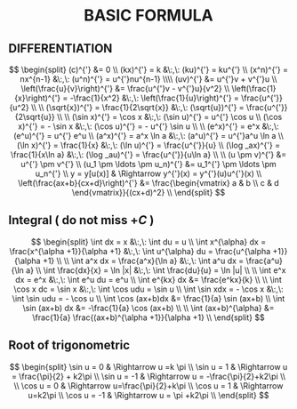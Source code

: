 ## <h1 style="text-align: center;">BASIC FORMULA</h1>

## DIFFERENTIATION

$$
\begin{split}
(c)^{'} &= 0 \\
(kx)^{'} = k &\:,\: (ku)^{'} = ku^{'} \\
(x^n)^{'} = nx^{n-1} &\:,\: (u^n)^{'} = u^{'}nu^{n-1} \\\\
(uv)^{'} &= u^{'}v + v^{'}u \\
\left(\frac{u}{v}\right)^{'} &= \frac{u^{'}v - v^{'}u}{v^2} \\
\left(\frac{1}{x}\right)^{'} = -\frac{1}{x^2} &\:,\: \left(\frac{1}{u}\right)^{'} = \frac{u^{'}}{u^2} \\
\\
(\sqrt{x})^{'} = \frac{1}{2\sqrt{x}} &\:,\: (\sqrt{u})^{'} = \frac{u^{'}}{2\sqrt{u}} \\
\\
(\sin x)^{'} = \cos x &\:,\: (\sin u)^{'} = u^{'} \cos u \\
(\cos x)^{'} = - \sin x &\:,\: (\cos u)^{'} = - u^{'} \sin u  \\
\\
(e^x)^{'} = e^x &\:,\: (e^u)^{'} = u^{'} e^u \\
(a^x)^{'} = a^x \ln a &\:,\: (a^u)^{'} = u^{'}a^u \ln a \\
(\ln x)^{'} = \frac{1}{x} &\:,\: (\ln u)^{'} = \frac{u^{'}}{u} \\
(\log _ax)^{'} = \frac{1}{x\ln a} &\:,\: (\log _au)^{'} = \frac{u^{'}}{u\ln a} \\
\\
(u \pm v)^{'} &= u^{'} \pm v^{'} \\
(u_1 \pm \ldots \pm u_n)^{'} &= u_1^{'} \pm \ldots \pm u_n^{'} \\
y = y[u(x)] & \Rightarrow y^{'}(x) = y^{'}(u)u^{'}(x) \\
\left(\frac{ax+b}{cx+d}\right)^{'} &= \frac{\begin{vmatrix} a & b \\ c & d \end{vmatrix}}{(cx+d)^2} \\
\end{split}
$$

## Integral ( do not miss $+C$ )

$$
\begin{split}
\int dx = x  &\:,\: \int du = u  \\
\int x^{\alpha} dx = \frac{x^{\alpha +1}}{\alpha +1}  &\:,\: \int u^{\alpha} du = \frac{u^{\alpha +1}}{\alpha +1}  \\
\\
\int a^x dx = \frac{a^x}{\ln a} &\:,\: \int a^u dx = \frac{a^u}{\ln a} \\
\int \frac{dx}{x} = \ln |x| &\:,\: \int \frac{du}{u} = \ln |u| \\
\\
\int e^x dx = e^x &\:,\: \int e^u du = e^u  \\
\int e^{kx} dx &= \frac{e^kx}{k} \\
\\
\int \cos x dc = \sin x  &\:,\: \int \cos udu = \sin u \\
\int \sin xdx = - \cos x &\:,\: \int \sin udu = - \cos u  \\
\int \cos (ax+b)dx &= \frac{1}{a} \sin (ax+b) \\
\int \sin (ax+b) dx &= -\frac{1}{a} \cos (ax+b) \\
\\
\int (ax+b)^{\alpha} &= \frac{1}{a} \frac{(ax+b)^{\alpha +1}}{\alpha +1}  \\
\end{split}
$$

## Root of trigonometric

$$
\begin{split}
\sin u = 0 & \Rightarrow u =k \pi \\
\sin u = 1 & \Rightarrow u = \frac{\pi}{2} + k2\pi \\
\sin u = -1 & \Rightarrow u = -\frac{\pi}{2}+k2\pi \\
\\
\cos u = 0 & \Rightarrow u=\frac{\pi}{2}+k\pi \\
\cos u = 1 & \Rightarrow u=k2\pi \\
\cos u = -1 & \Rightarrow u = \pi +k2\pi \\
\end{split}
$$